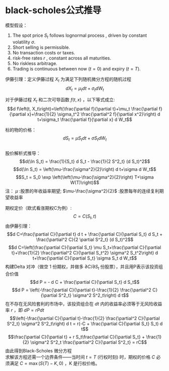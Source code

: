 # black-scholes公式推导
模型假设：         
1. The spot price $S_t$ follows lognormal process , driven by constant volatility $\sigma$.     
2. Short selling is permissible.    
3. No transaction costs or taxes.    
4. risk-free rates $r$ , constant across all maturities.         
5. No riskless arbitrage.      
6. Trading is continuous between now $(t=0)$ and expiry $(t=T)$.

伊藤引理：定义伊藤过程 $X_t$ 为满足下列随机微分方程的随机过程   
$$d X_t=\mu_t d t+\sigma_t d W_t$$  

对于伊藤过程 $X_t$ 和二次可导函数 $f(t, x)$ ，以下等式成立:   
$$d f\left(t, X_t\right)=\left(\frac{\partial f}{\partial t}+\mu_t \frac{\partial f}{\partial x}+\frac{1}{2} \sigma_t^2 \frac{\partial^2 f}{\partial x^2}\right) d t+\sigma_t \frac{\partial f}{\partial x} d W_t$$   

标的物的价格： $$d S_t=\mu S_t d t+\sigma S_t d W_t$$      
股价解析式推导：    
$$d(\ln S_t) = \frac{1}{S_t} d S_t - \frac{1}{2 S^2_t} (d S_t)^2$$
$$d(\ln S_t) = \left(\mu-\frac{\sigma^2}{2}\right) d t+\sigma d W_t$$
$$S_t = S_0 \exp \left(\left(\mu-\frac{\sigma^2}{2}\right) T+\sigma W(T)\right)$$
注： $\mu$ :股票的年收益率期望; $\mu-\frac{\sigma^2}{2}$ :股票每年的连续复利期望收益率     

期权定价（欧式看涨期权C为例）:     
$$C=C(S_t,t)$$
由伊藤引理：   
$$d C=\frac{\partial C}{\partial t} d t + \frac{\partial C}{\partial S_t} d S_t + \frac{\partial^2 C}{2 \partial S^2_t} (d S_t)^2$$
$$d C=\left(\frac{\partial C}{\partial S_t} \mu S_t+\frac{\partial C}{\partial t}+\frac{1}{2} \frac{\partial^2 C}{\partial S_t^2} \sigma^2 S_t^2\right) d t+\frac{\partial C}{\partial S_t} \sigma S_t d W_t$$
构建Delta 对冲（做空 1 份期权，并做多 $\partial C / \partial S_t$ 份股票），并且用P表示该投资组合价值
$$d P = - d C + \frac{\partial C}{\partial S_t} d S_t$$
$$d P = \left(-\frac{\partial C}{\partial t}-\frac{1}{2} \frac{\partial^2 C}{\partial S^2_t} \sigma^2 S^2_t\right) d t$$
在不存在无风险套利的市场中，该投资组合在 $d t$ 内的收益率必须等于无风险收益率 $r$ ，即 $d P=r P d t$ 
$$\left(-\frac{\partial C}{\partial t}-\frac{1}{2} \frac{\partial^2 C}{\partial S^2_t} \sigma^2 S^2_t\right) d t = r(-C + \frac{\partial C}{\partial S_t} S_t) d t$$
$$\frac{\partial C}{\partial t} + r S_t\frac{\partial C}{\partial S_t}  + \frac{1}{2} \sigma^2 S^2_t \frac{\partial^2 C}{\partial S^2_t} = rC$$
由此得到Black-Scholes 微分方程      
求解该方程还需一个边界条件——当时间 $t=T$ (行权时刻) 时，期权的价格 $C$ 必须满足 $C=\max (S(T)-K, 0)$ ，K 是行权价格。
